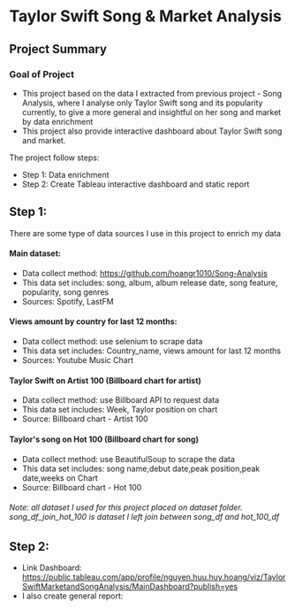 # Taylor Swift Song & Market Analysis
## Project Summary

### Goal of Project 
- This project based on the data I extracted from previous project - Song Analysis, where I analyse only Taylor Swift song and its popularity currently, to give a more general and insightful on her song and market by data enrichment
- This project also provide interactive dashboard about Taylor Swift song and market. 

The project follow steps:
- Step 1: Data enrichment
- Step 2: Create Tableau interactive dashboard and static report

## Step 1:
There are some type of data sources I use in this project to enrich my data
#### Main dataset:
- Data collect method: https://github.com/hoangr1010/Song-Analysis
- This data set includes: song, album, album release date, song feature, popularity, song genres
- Sources: Spotify, LastFM

#### Views amount by country for last 12 months:
- Data collect method: use selenium to scrape data 
- This data set includes: Country_name, views amount for last 12 months
- Sources: Youtube Music Chart

#### Taylor Swift on Artist 100 (Billboard chart for artist)
- Data collect method: use Billboard API to request data
- This data set includes: Week, Taylor position on chart
- Source: Billboard chart - Artist 100

#### Taylor's song on Hot 100 (Billboard chart for song)
- Data collect method: use BeautifulSoup to scrape the data
- This data set includes: song name,debut date,peak position,peak date,weeks on Chart
- Source: Billboard chart - Hot 100

###### Note: all dataset I used for this project placed on dataset folder. song_df_join_hot_100 is dataset I left join between song_df and hot_100_df

## Step 2:
- Link Dashboard: https://public.tableau.com/app/profile/nguyen.huu.huy.hoang/viz/TaylorSwiftMarketandSongAnalysis/MainDashboard?publish=yes
- I also create general report: 